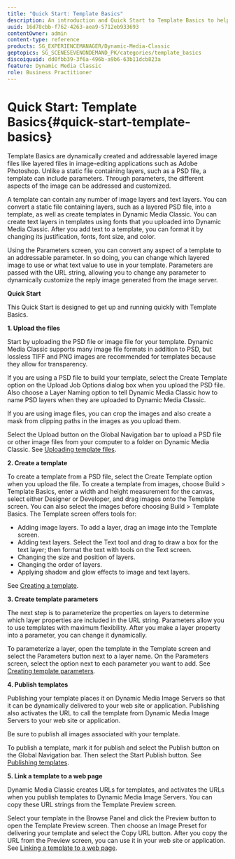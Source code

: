 ```yaml
---
title: "Quick Start: Template Basics"
description: An introduction and Quick Start to Template Basics to help you get up and running quickly.
uuid: 16d78cbb-f762-4263-aea9-5712eb933693
contentOwner: admin
content-type: reference
products: SG_EXPERIENCEMANAGER/Dynamic-Media-Classic
geptopics: SG_SCENESEVENONDEMAND_PK/categories/template_basics
discoiquuid: dd0fbb39-3f6a-496b-a9b6-63b11dcb823a
feature: Dynamic Media Classic
role: Business Practitioner
---
```


# Quick Start: Template Basics{#quick-start-template-basics}

Template Basics are dynamically created and addressable layered image files like layered files in image-editing applications such as Adobe Photoshop. Unlike a static file containing layers, such as a PSD file, a template can include parameters. Through parameters, the different aspects of the image can be addressed and customized.

A template can contain any number of image layers and text layers. You can convert a static file containing layers, such as a layered PSD file, into a template, as well as create templates in Dynamic Media Classic. You can create text layers in templates using fonts that you uploaded into Dynamic Media Classic. After you add text to a template, you can format it by changing its justification, fonts, font size, and color.

Using the Parameters screen, you can convert any aspect of a template to an addressable parameter. In so doing, you can change which layered image to use or what text value to use in your template. Parameters are passed with the URL string, allowing you to change any parameter to dynamically customize the reply image generated from the image server.

**Quick Start**

This Quick Start is designed to get up and running quickly with Template Basics.

**1. Upload the files**

Start by uploading the PSD file or image file for your template. Dynamic Media Classic supports many image file formats in addition to PSD, but lossless TIFF and PNG images are recommended for templates because they allow for transparency.

If you are using a PSD file to build your template, select the Create Template option on the Upload Job Options dialog box when you upload the PSD file. Also choose a Layer Naming option to tell Dynamic Media Classic how to name PSD layers when they are uploaded to Dynamic Media Classic.

If you are using image files, you can crop the images and also create a mask from clipping paths in the images as you upload them.

Select the Upload button on the Global Navigation bar to upload a PSD file or other image files from your computer to a folder on Dynamic Media Classic. See [Uploading template files](uploading-template-files.md#uploading_template_files).

**2. Create a template**

To create a template from a PSD file, select the Create Template option when you upload the file. To create a template from images, choose Build > Template Basics, enter a width and height measurement for the canvas, select either Designer or Developer, and drag images onto the Template screen. You can also select the images before choosing Build > Template Basics. The Template screen offers tools for:

* Adding image layers. To add a layer, drag an image into the Template screen.
* Adding text layers. Select the Text tool and drag to draw a box for the text layer; then format the text with tools on the Text screen.
* Changing the size and position of layers.
* Changing the order of layers.
* Applying shadow and glow effects to image and text layers.

See [Creating a template](creating-template.md#creating_a_template).

**3. Create template parameters**

The next step is to parameterize the properties on layers to determine which layer properties are included in the URL string. Parameters allow you to use templates with maximum flexibility. After you make a layer property into a parameter, you can change it dynamically.

To parameterize a layer, open the template in the Template screen and select the Parameters button next to a layer name. On the Parameters screen, select the option next to each parameter you want to add. See [Creating template parameters](creating-template-parameters.md#creating_template_parameters).

**4. Publish templates**

Publishing your template places it on Dynamic Media Image Servers so that it can be dynamically delivered to your web site or application. Publishing also activates the URL to call the template from Dynamic Media Image Servers to your web site or application.

Be sure to publish all images associated with your template.

To publish a template, mark it for publish and select the Publish button on the Global Navigation bar. Then select the Start Publish button. See [Publishing templates](publishing-templates.md#publishing_templates).

**5. Link a template to a web page**

Dynamic Media Classic creates URLs for templates, and activates the URLs when you publish templates to Dynamic Media Image Servers. You can copy these URL strings from the Template Preview screen.

Select your template in the Browse Panel and click the Preview button to open the Template Preview screen. Then choose an Image Preset for delivering your template and select the Copy URL button. After you copy the URL from the Preview screen, you can use it in your web site or application. See [Linking a template to a web page](linking-template-web-page.md#linking_a_template_to_a_web_page).
